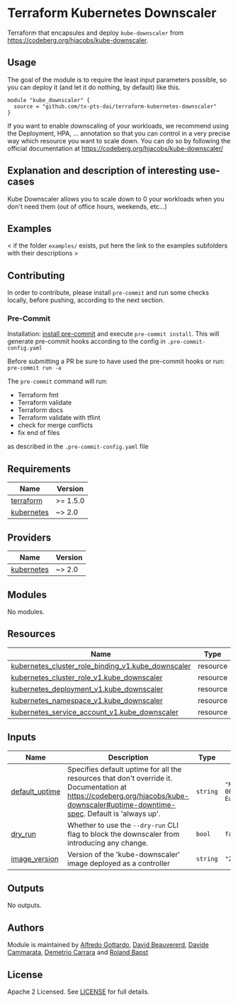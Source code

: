 # Terraform Kubernetes Downscaler

Terraform that encapsules and deploy `kube-downscaler` from <https://codeberg.org/hjacobs/kube-downscaler>.

## Usage

The goal of the module is to require the least input parameters possible, so you can deploy it (and let it do nothing, by default) like this.

```hcl
module "kube_downscaler" {
  source = "github.com/tx-pts-dai/terraform-kubernetes-downscaler"
}
```

If you want to enable downscaling of your workloads, we recommend using the Deployment, HPA, ... annotation so that you can control in a very precise way which resource you want to scale down. You can do so by following the official documentation at <https://codeberg.org/hjacobs/kube-downscaler/>

## Explanation and description of interesting use-cases

Kube Downscaler allows you to scale down to 0 your workloads when you don't need them (out of office hours, weekends, etc...)

## Examples

< if the folder `examples/` exists, put here the link to the examples subfolders with their descriptions >

## Contributing

In order to contribute, please install `pre-commit` and run some checks locally, before pushing, according to the next section.

### Pre-Commit

Installation: [install pre-commit](https://pre-commit.com/) and execute `pre-commit install`. This will generate pre-commit hooks according to the config in `.pre-commit-config.yaml`

Before submitting a PR be sure to have used the pre-commit hooks or run: `pre-commit run -a`

The `pre-commit` command will run:

- Terraform fmt
- Terraform validate
- Terraform docs
- Terraform validate with tflint
- check for merge conflicts
- fix end of files

as described in the `.pre-commit-config.yaml` file

<!-- BEGINNING OF PRE-COMMIT-TERRAFORM DOCS HOOK -->
## Requirements

| Name | Version |
|------|---------|
| <a name="requirement_terraform"></a> [terraform](#requirement\_terraform) | >= 1.5.0 |
| <a name="requirement_kubernetes"></a> [kubernetes](#requirement\_kubernetes) | ~> 2.0 |

## Providers

| Name | Version |
|------|---------|
| <a name="provider_kubernetes"></a> [kubernetes](#provider\_kubernetes) | ~> 2.0 |

## Modules

No modules.

## Resources

| Name | Type |
|------|------|
| [kubernetes_cluster_role_binding_v1.kube_downscaler](https://registry.terraform.io/providers/hashicorp/kubernetes/latest/docs/resources/cluster_role_binding_v1) | resource |
| [kubernetes_cluster_role_v1.kube_downscaler](https://registry.terraform.io/providers/hashicorp/kubernetes/latest/docs/resources/cluster_role_v1) | resource |
| [kubernetes_deployment_v1.kube_downscaler](https://registry.terraform.io/providers/hashicorp/kubernetes/latest/docs/resources/deployment_v1) | resource |
| [kubernetes_namespace_v1.kube_downscaler](https://registry.terraform.io/providers/hashicorp/kubernetes/latest/docs/resources/namespace_v1) | resource |
| [kubernetes_service_account_v1.kube_downscaler](https://registry.terraform.io/providers/hashicorp/kubernetes/latest/docs/resources/service_account_v1) | resource |

## Inputs

| Name | Description | Type | Default | Required |
|------|-------------|------|---------|:--------:|
| <a name="input_default_uptime"></a> [default\_uptime](#input\_default\_uptime) | Specifies default uptime for all the resources that don't override it. Documentation at https://codeberg.org/hjacobs/kube-downscaler#uptime-downtime-spec. Default is 'always up'. | `string` | `"Mon-Sun 00:00-24:00 Europe/Berlin"` | no |
| <a name="input_dry_run"></a> [dry\_run](#input\_dry\_run) | Whether to use the `--dry-run` CLI flag to block the downscaler from introducing any change. | `bool` | `false` | no |
| <a name="input_image_version"></a> [image\_version](#input\_image\_version) | Version of the 'kube-downscaler' image deployed as a controller | `string` | `"23.2.0"` | no |

## Outputs

No outputs.
<!-- END OF PRE-COMMIT-TERRAFORM DOCS HOOK -->

## Authors

Module is maintained by [Alfredo Gottardo](https://github.com/AlfGot), [David Beauvererd](https://github.com/Davidoutz), [Davide Cammarata](https://github.com/DCamma), [Demetrio Carrara](https://github.com/sgametrio) and [Roland Bapst](https://github.com/rbapst-tamedia)

## License

Apache 2 Licensed. See [LICENSE](< link to license file >) for full details.
